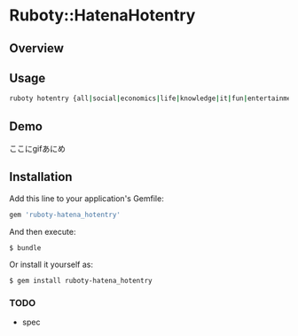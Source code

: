 Ruboty::HatenaHotentry
==========

## Overview



## Usage

```bash
ruboty hotentry {all|social|economics|life|knowledge|it|fun|entertainment|game}
```

## Demo

ここにgifあにめ


## Installation

Add this line to your application's Gemfile:

```ruby
gem 'ruboty-hatena_hotentry'
```

And then execute:

    $ bundle

Or install it yourself as:

    $ gem install ruboty-hatena_hotentry



### TODO
* spec
